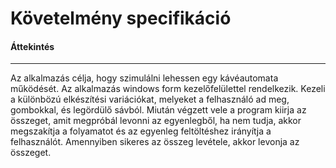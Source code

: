 # Követelmény specifikáció
#### Áttekintés
***

Az alkalmazás célja, hogy szimulálni lehessen egy kávéautomata működését.
Az alkalmazás windows form kezelőfelülettel rendelkezik.
Kezeli a különbözú elkészítési variációkat, melyeket a felhasználó ad meg, gombokkal, és legördülő sávból.
Miután végzett vele a program kiirja az összeget, amit megpróbál levonni az egyenlegből, ha nem tudja, akkor megszakítja a folyamatot és az egyenleg feltöltéshez irányítja a felhasználót. Amennyiben sikeres az összeg levétele, akkor levonja az összeget.

